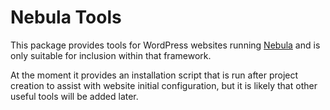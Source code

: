 # Nebula Tools

This package provides tools for WordPress websites running [Nebula](https://github.com/eighteen73/nebula) and is only suitable for inclusion within that framework. 

At the moment it provides an installation script that is run after project creation to assist with website initial configuration, but it is likely that other useful tools will be added later. 
